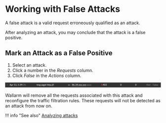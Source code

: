 [link-analyzing-attacks]:       analyze-attack.md

[img-false-attack]:     ../../../../images/en/user-guides/cloud-ui/events/false-attack.png

# Working with False Attacks

A false attack is a valid request erroneously qualified as an attack.

After analyzing an attack, you may conclude that the attack is a false positive.

## Mark an Attack as a False Positive

1. Select an attack.
2. Click a number in the *Requests* column.
3. Click *False* in the *Actions* column.

![False attack][img-false-attack]

Wallarm will remove all the requests associated with this attack and reconfigure
the traffic filtration rules. These requests will not be detected as an attack from
now on.

!!! info "See also"
    [Analyzing attacks][link-analyzing-attacks]
